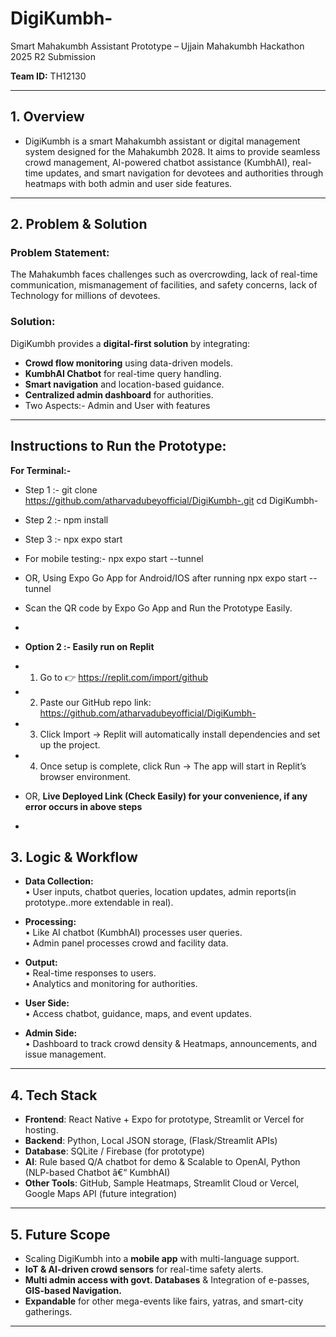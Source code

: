 # DigiKumbh-
Smart Mahakumbh Assistant Prototype – Ujjain Mahakumbh Hackathon 2025 R2 Submission

**Team ID:** TH12130 

---

## 1. Overview
- DigiKumbh is a smart Mahakumbh assistant or digital management system designed for the Mahakumbh 2028.
It aims to provide seamless crowd management, AI-powered chatbot assistance (KumbhAI), real-time updates, and smart navigation for devotees and authorities through heatmaps with both admin and user side features.


---

## 2. Problem & Solution

### Problem Statement:
 The Mahakumbh faces challenges such as overcrowding, lack of real-time communication, mismanagement of facilities, and   safety concerns, lack of Technology for millions of devotees.  
 
### Solution:
DigiKumbh provides a **digital-first solution** by integrating:  
- **Crowd flow monitoring** using data-driven models.  
- **KumbhAI Chatbot** for real-time query handling.  
- **Smart navigation** and location-based guidance.  
- **Centralized admin dashboard** for authorities.
- Two Aspects:- Admin and User with features 
  

---
## Instructions to Run the Prototype:
**For Terminal:-**
- Step 1 :- git clone https://github.com/atharvadubeyofficial/DigiKumbh-.git
cd DigiKumbh-
- Step 2 :- npm install
- Step 3 :- npx expo start
- For mobile testing:- npx expo start --tunnel
- OR, Using Expo Go App for Android/IOS after running npx expo start --tunnel
- Scan the QR code by Expo Go App and Run the Prototype Easily.
-  
- **Option 2 :- Easily run on Replit**
- 1. Go to 👉 https://replit.com/import/github

- 2. Paste our GitHub repo link:
https://github.com/atharvadubeyofficial/DigiKumbh-

- 3. Click Import → Replit will automatically install dependencies and set up the project.

- 4. Once setup is complete, click Run → The app will start in Replit’s browser environment.

- OR, **Live Deployed Link (Check Easily) for your convenience, if any error occurs in above steps**
- 

## 3. Logic & Workflow

- **Data Collection:**  
  •  User inputs, chatbot queries, location updates, admin reports(in prototype..more extendable in real).  

- **Processing:**  
  • Like AI chatbot (KumbhAI) processes user queries.  
  • Admin panel processes crowd and facility data.  

- **Output:**  
  • Real-time responses to users.  
  • Analytics and monitoring for authorities.  

- **User Side:**  
  • Access chatbot, guidance, maps, and event updates.  

- **Admin Side:**  
  • Dashboard to track crowd density & Heatmaps, announcements, and issue management.  

---

## 4. Tech Stack
- **Frontend**: React Native + Expo for prototype, Streamlit or Vercel for hosting.
- **Backend**: Python, Local JSON storage, (Flask/Streamlit APIs)
- **Database**: SQLite / Firebase (for prototype)  
- **AI**: Rule based Q/A chatbot for demo &  Scalable to OpenAI, Python (NLP-based Chatbot â€“ KumbhAI)  
- **Other Tools**: GitHub, Sample Heatmaps, Streamlit Cloud or Vercel, Google Maps API (future integration)  
---

## 5. Future Scope
- Scaling DigiKumbh into a **mobile app** with multi-language support.  
- **IoT & AI-driven crowd sensors** for real-time safety alerts.  
- **Multi admin access with govt. Databases** & Integration of e-passes, **GIS-based Navigation.**
- **Expandable** for other mega-events like fairs, yatras, and smart-city gatherings.  

---
